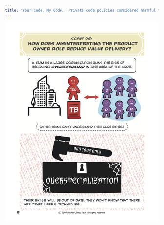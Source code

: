 ```yaml
---
title: 'Your Code, My Code.  Private code policies considered harmful to agility.'
---
```

![Private code policies](../images/page-15.png)
